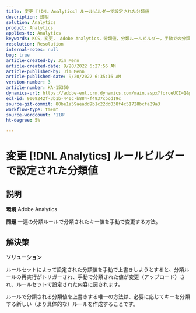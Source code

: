```yaml
---
title: 変更 [!DNL Analytics] ルールビルダーで設定された分類値
description: 説明
solution: Analytics
product: Analytics
applies-to: Analytics
keywords: KCS，変更， Adobe Analytics，分類値，分類ルールビルダー，手動での分類ファイルのアップロード
resolution: Resolution
internal-notes: null
bug: true
article-created-by: Jim Menn
article-created-date: 9/20/2022 6:27:56 AM
article-published-by: Jim Menn
article-published-date: 9/20/2022 6:35:16 AM
version-number: 3
article-number: KA-15350
dynamics-url: https://adobe-ent.crm.dynamics.com/main.aspx?forceUCI=1&pagetype=entityrecord&etn=knowledgearticle&id=9752335a-ad38-ed11-9db1-0022480866ad
exl-id: 9009242f-3b1b-440c-b884-f4937cbcd19c
source-git-commit: 80be1a59aeadd9b1c22dd038f4c51728bcfa29a3
workflow-type: tm+mt
source-wordcount: '118'
ht-degree: 5%

---
```


# 変更 [!DNL Analytics] ルールビルダーで設定された分類値

## 説明


<b>環境</b>
Adobe Analytics

<b>問題</b>
一連の分類ルールで分類されたキー値を手動で変更する方法。


## 解決策


<b>ソリューション</b>

ルールセットによって設定された分類値を手動で上書きしようとすると、分類ルールの再実行がトリガーされ、手動で分類された値が変更（アップロード）され、ルールセットで設定された内容に戻されます。

ルールで分類される分類値を上書きする唯一の方法は、必要に応じてキーを分類する新しい（より具体的な）ルールを作成することです。

